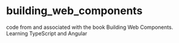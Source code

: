# building_web_components
code from and associated with the book Building Web Components. Learning TypeScript and Angular
